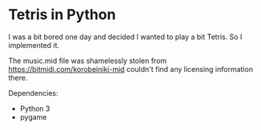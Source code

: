 # Tetris in Python

I was a bit bored one day and decided I wanted to play a bit Tetris. So I implemented it.

The music.mid file was shamelessly stolen from https://bitmidi.com/korobeiniki-mid
couldn't find any licensing information there.

Dependencies:

- Python 3
- pygame